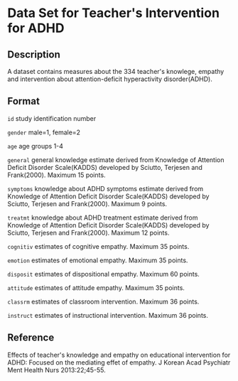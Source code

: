 # Data Set for Teacher's Intervention for ADHD

## Description

A dataset contains measures about the 334 teacher's knowlege, empathy and intervention about attention-deficit hyperactivity disorder(ADHD).

## Format

`id` 
study identification number

`gender` 
male=1, female=2

`age` 
age groups 1-4

`general`
general knowledge estimate derived from Knowledge of Attention Deficit Disorder Scale(KADDS) developed by Sciutto, Terjesen and Frank(2000). Maximum 15 points.

`symptoms`
knowledge about ADHD symptoms estimate derived from Knowledge of Attention Deficit Disorder Scale(KADDS) developed by Sciutto, Terjesen and Frank(2000). Maximum 9 points.

`treatmt`
knowledge about ADHD treatment estimate derived from Knowledge of Attention Deficit Disorder Scale(KADDS) developed by Sciutto, Terjesen and Frank(2000). Maximum 12 points.

`cognitiv`
estimates of cognitive empathy. Maximum 35 points.

`emotion`
estimates of emotional empathy. Maximum 35 points.

`disposit`
estimates of dispositional empathy. Maximum 60 points.

`attitude`
estimates of attitude empathy. Maximum 35 points.

`classrm` 
estimates of classroom intervention. Maximum 36 points.

`instruct`
estimates of instructional intervention. Maximum 36 points.

## Reference

Effects of teacher's knowledge and empathy on educational intervention for ADHD: Focused on the mediating effet of empathy. J Korean Acad Psychiatr Ment Health Nurs 2013:22;45-55.
